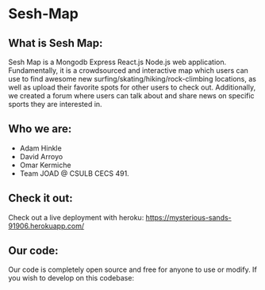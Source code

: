 # Sesh-Map

## What is Sesh Map:
Sesh Map is a Mongodb Express React.js Node.js web application. Fundamentally, it is a crowdsourced and interactive map which users can use to find awesome new surfing/skating/hiking/rock-climbing locations, as well as upload their favorite spots for other users to check out. Additionally, we created a forum where users can talk about and share news on specific sports they are interested in.

## Who we are:

- Adam Hinkle
- David Arroyo
- Omar Kermiche 
- Team JOAD @ CSULB CECS 491.

## Check it out:

Check out a live deployment with heroku: https://mysterious-sands-91906.herokuapp.com/

## Our code:
Our code is completely open source and free for anyone to use or modify. If you wish to develop on this codebase:
